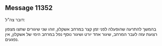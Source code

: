 ## Message 11352

דובר צה"ל:

בהמשך להתרעה שהופעלה לפני זמן קצר במרחב אשקלון, זוהו שני שיגורים שחצו מצפון רצועת עזה לעבר המרחב, שיגור אחד יורט ושיגור נוסף נפל במרחב הימי של אשקלון, אין נפגעים.

